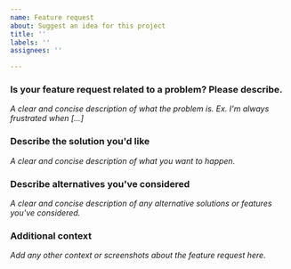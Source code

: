 ```yaml
---
name: Feature request
about: Suggest an idea for this project
title: ''
labels: ''
assignees: ''

---
```


### **Is your feature request related to a problem? Please describe.**
_A clear and concise description of what the problem is. Ex. I'm always frustrated when [...]_

### **Describe the solution you'd like**
_A clear and concise description of what you want to happen._

### **Describe alternatives you've considered**
_A clear and concise description of any alternative solutions or features you've considered._

### **Additional context**
_Add any other context or screenshots about the feature request here._
